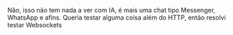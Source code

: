 Não, isso não tem nada a ver com IA, é mais uma chat tipo Messenger, WhatsApp e afins. Queria testar alguma coisa além do HTTP, então resolvi testar Websockets
